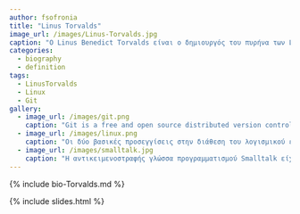 ```yaml
---
author: fsofronia
title: "Linus Torvalds"
image_url: /images/Linus-Torvalds.jpg
caption: "Ο Linus Benedict Torvalds είναι ο δημιουργός του πυρήνα των Linux αλλά και του Git προωθόντας ιδιαίτερα την έννοια και την λειτουργία του ανοικτού λογισμικού"
categories:
  - biography
  - definition
tags:
  - LinusTorvalds
  - Linux
  - Git
gallery:
  - image_url: /images/git.png
    caption: "Git is a free and open source distributed version control system designed to handle everything from small to very large projects with speed and efficiency. Git is easy to learn and has a tiny footprint with lightning fast performance."
  - image_url: /images/linux.png
    caption: "Οι δύο βασικές προσεγγίσεις στην διάθεση του λογισμικού είναι αυτή του ανοικτού (π.χ., Linux) και του κλειστού κώδικα (π.χ., Microsoft Windows), οι οποίες εμφανίζονται ως αντίπαλες, αλλά σε κάποιες περιπτώσεις μπορούν να λειτουργούν και συμπληρωματικά όπως στην περίπτωση του λογισμικού Apache. "
  - image_url: /images/smalltalk.jpg
    caption: "Η αντικειμενοστραφής γλώσσα προγραμματισμού Smalltalk είχε έμφαση σε οντότητες υψηλού επιπέδου και στην διάδραση με τον χρήστη και έτσι διευκόλυνε την κατασκευή και τις δοκιμές του λογισμικού που τελικά οδήγησε στους πρώτους επιτυχημένους εμπορικά επιτραπέζιους υπολογιστές"
---
```


{% include bio-Torvalds.md %}

{% include slides.html %}
